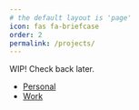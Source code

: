 ```yaml
---
# the default layout is 'page'
icon: fas fa-briefcase
order: 2
permalink: /projects/
---
```


WIP! Check back later.

- [Personal](/projects/personal/)
- [Work](/projects/work/)
